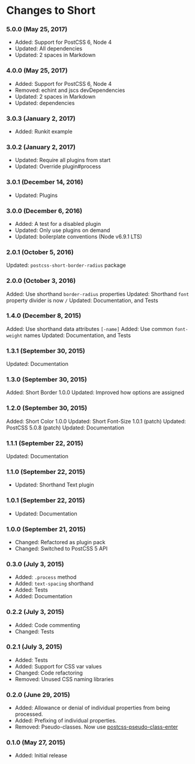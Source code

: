 # Changes to Short

### 5.0.0 (May 25, 2017)

- Added: Support for PostCSS 6, Node 4
- Updated: All dependencies
- Updated: 2 spaces in Markdown

### 4.0.0 (May 25, 2017)

- Added: Support for PostCSS 6, Node 4
- Removed: echint and jscs devDependencies
- Updated: 2 spaces in Markdown
- Updated: dependencies

### 3.0.3 (January 2, 2017)

- Added: Runkit example

### 3.0.2 (January 2, 2017)

- Updated: Require all plugins from start
- Updated: Override plugin#process

### 3.0.1 (December 14, 2016)

- Updated: Plugins

### 3.0.0 (December 6, 2016)

- Added: A test for a disabled plugin
- Updated: Only use plugins on demand
- Updated: boilerplate conventions (Node v6.9.1 LTS)

### 2.0.1 (October 5, 2016)

Updated: `postcss-short-border-radius` package

### 2.0.0 (October 3, 2016)

Added: Use shorthand `border-radius` properties
Updated: Shorthand `font` property divider is now `/`
Updated: Documentation, and Tests

### 1.4.0 (December 8, 2015)

Added: Use shorthand data attributes `[-name]`
Added: Use common `font-weight` names
Updated: Documentation, and Tests

### 1.3.1 (September 30, 2015)

Updated: Documentation

### 1.3.0 (September 30, 2015)

Added: Short Border 1.0.0
Updated: Improved how options are assigned

### 1.2.0 (September 30, 2015)

Added: Short Color 1.0.0
Updated: Short Font-Size 1.0.1 (patch)
Updated: PostCSS 5.0.8 (patch)
Updated: Documentation

### 1.1.1 (September 22, 2015)

Updated: Documentation

### 1.1.0 (September 22, 2015)

- Updated: Shorthand Text plugin

### 1.0.1 (September 22, 2015)

- Updated: Documentation

### 1.0.0 (September 21, 2015)

- Changed: Refactored as plugin pack
- Changed: Switched to PostCSS 5 API

### 0.3.0 (July 3, 2015)

- Added: `.process` method
- Added: `text-spacing` shorthand
- Added: Tests
- Added: Documentation

### 0.2.2 (July 3, 2015)

- Added: Code commenting
- Changed: Tests

### 0.2.1 (July 3, 2015)

- Added: Tests
- Added: Support for CSS var values
- Changed: Code refactoring
- Removed: Unused CSS naming libraries

### 0.2.0 (June 29, 2015)

- Added: Allowance or denial of individual properties from being processed.
- Added: Prefixing of individual properties.
- Removed: Pseudo-classes. Now use [postcss-pseudo-class-enter](https://github.com/jonathantneal/postcss-pseudo-class-enter)

### 0.1.0 (May 27, 2015)

- Added: Initial release
